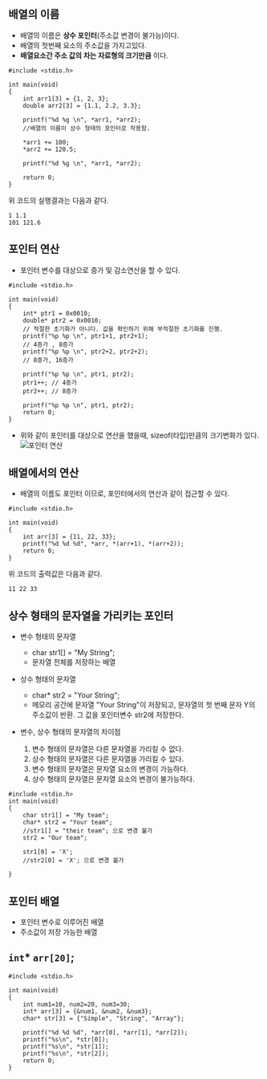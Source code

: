 ## 배열의 이름
- 배열의 이름은 **상수 포인터**(주소값 변경이 불가능)이다.
- 배열의 첫번째 요소의 주소값을 가지고있다.
- **배열요소간 주소 값의 차는 자료형의 크기만큼** 이다.
```
#include <stdio.h>

int main(void)
{
    int arr1[3] = {1, 2, 3};
    double arr2[3] = {1.1, 2.2, 3.3};
    
    printf("%d %g \n", *arr1, *arr2);
    //배열의 이름이 상수 형태의 포인터로 작용함.
    
    *arr1 += 100;
    *arr2 += 120.5;
    
    printf("%d %g \n", *arr1, *arr2);
    
    return 0;
}
```
위 코드의 실행결과는 다음과 같다.
```
1 1.1
101 121.6
```
## 포인터 연산
- 포인터 변수를 대상으로 증가 및 감소연산을 할 수 있다.
```
#include <stdio.h>

int main(void)
{
    int* ptr1 = 0x0010;
    double* ptr2 = 0x0010;
    // 적절한 초기화가 아니다. 값을 확인하기 위해 부적절한 초기화를 진행.
    printf("%p %p \n", ptr1+1, ptr2+1);
    // 4증가 , 8증가
    printf("%p %p \n", ptr2+2, ptr2+2);
    // 8증가, 16증가
    
    printf("%p %p \n", ptr1, ptr2);
    ptr1++; // 4증가
    ptr2++; // 8증가
    
    printf("%p %p \n", ptr1, ptr2);
    return 0;
}
```
- 위와 같이 포인터를 대상으로 연산을 했을때, sizeof(타입)만큼의 크기변화가 있다.
![포인터 연산](https://t1.daumcdn.net/cfile/tistory/194F6B014C51825C33)
## 배열에서의 연산
- 배열의 이름도 포인터 이므로, 포인터에서의 연산과 같이 접근할 수 있다.
```
#include <stdio.h>

int main(void)
{
    int arr[3] = {11, 22, 33};
    printf("%d %d %d", *arr, *(arr+1), *(arr+2));
    return 0;
}
```
위 코드의 출력값은 다음과 같다.
```
11 22 33
```

## 상수 형태의 문자열을 가리키는 포인터
- 변수 형태의 문자열
    - char str1[] = "My String";
    - 문자열 전체를 저장하는 배열
- 상수 형태의 문자열
    - char* str2 = "Your String";
    - 메모리 공간에 문자열 "Your String"이 저장되고, 문자열의 첫 번째 문자 Y의 주소값이 반환. 그 값을 포인터변수 str2에 저장한다.

- 변수, 상수 형태의 문자열의 차이점
    1. 변수 형태의 문자열은 다른 문자열을 가리킬 수 없다.
    2. 상수 형태의 문자열은 다른 문자열을 가리킬 수 있다.
    3. 변수 형태의 문자열은 문자열 요소의 변경이 가능하다.
    4. 상수 형태의 문자열은 문자열 요소의 변경이 불가능하다.
```
#include <stdio.h>
int main(void)
{
    char str1[] = "My team";
    char* str2 = "Your team";
    //str1[] = "their team"; 으로 변경 불가
    str2 = "Our team";
    
    str1[0] = 'X';
    //str2[0] = 'X'; 으로 변경 불가
    
}
```
## 포인터 배열
- 포인터 변수로 이루어진 배열
- 주소값이 저장 가능한 배열
## **`int`*** **`arr[20]`**;
```
#include <stdio.h>

int main(void)
{
    int num1=10, num2=20, num3=30;
    int* arr[3] = {&num1, &num2, &num3};
    char* str[3] = {"Simple", "String", "Array"};
    
    printf("%d %d %d", *arr[0], *arr[1], *arr[2]);
    printf("%s\n", *str[0]);
    printf("%s\n", *str[1]);
    printf("%s\n", *str[2]);
    return 0;
}

```

